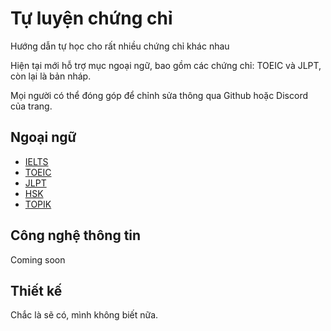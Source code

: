 # Tự luyện chứng chỉ

Hướng dẫn tự học cho rất nhiều chứng chỉ khác nhau

Hiện tại mới hỗ trợ mục ngoại ngữ, bao gồm các chứng chỉ: TOEIC và JLPT, còn lại là bản nháp.

Mọi người có thể đóng góp để chỉnh sửa thông qua Github hoặc Discord của trang.

## Ngoại ngữ

- [IELTS](docs/ngoai-ngu/ielts.md)
- [TOEIC](docs/ngoai-ngu/toeic.md)
- [JLPT](docs/ngoai-ngu/jlpt.md)
- [HSK](docs/ngoai-ngu/hsk.md)
- [TOPIK](docs/ngoai-ngu/topik.md)


## Công nghệ thông tin
Coming soon

## Thiết kế

Chắc là sẽ có, mình không biết nữa.